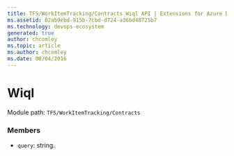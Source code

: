 ```yaml
---
title: TFS/WorkItemTracking/Contracts Wiql API | Extensions for Azure DevOps Services
ms.assetid: 02ab9ebd-915b-7cbd-d724-a36bd48725b7
ms.technology: devops-ecosystem
generated: true
author: chcomley
ms.topic: article
ms.author: chcomley
ms.date: 08/04/2016
---
```


# Wiql

Module path: `TFS/WorkItemTracking/Contracts`

### Members

* `query`: string.

